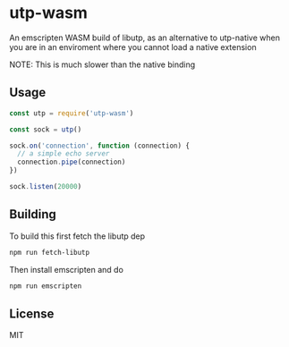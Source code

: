 # utp-wasm

An emscripten WASM build of libutp, as an alternative
to utp-native when you are in an enviroment where you cannot load
a native extension

NOTE: This is much slower than the native binding

## Usage

```js
const utp = require('utp-wasm')

const sock = utp()

sock.on('connection', function (connection) {
  // a simple echo server
  connection.pipe(connection)
})

sock.listen(20000)
```

## Building

To build this first fetch the libutp dep

```sh
npm run fetch-libutp
```

Then install emscripten and do

```sh
npm run emscripten
```

## License

MIT
